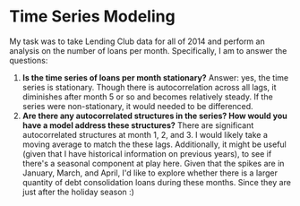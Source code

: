 # Time Series Modeling #
My task was to take Lending Club data for all of 2014 and perform an analysis on the number of loans per month. Specifically, I am to answer the questions: 

1. **Is the time series of loans per month stationary?** Answer: yes, the time series is stationary. Though there is autocorrelation across all lags, it diminishes after month 5 or so and becomes relatively steady. If the series were non-stationary, it would needed to be differenced.
2. **Are there any autocorrelated structures in the series? How would you have a model address these structures?** There are significant autocorrelated structures at month 1, 2, and 3. I would likely take a moving average to match the these lags. Additionally, it might be useful (given that I have historical information on previous years), to see if there's a seasonal component at play here. Given that the spikes are in January, March, and April, I'd like to explore whether there is a larger quantity of debt consolidation loans during these months. Since they are just after the holiday season :) 